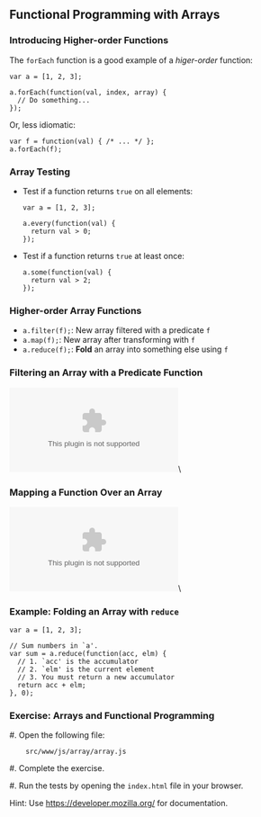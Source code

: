 ## Functional Programming with Arrays

### Introducing Higher-order Functions

The `forEach` function is a good example of a *higer-order*
function:

~~~ {.javascript}
var a = [1, 2, 3];

a.forEach(function(val, index, array) {
  // Do something...
});
~~~

Or, less idiomatic:

~~~ {.javascript}
var f = function(val) { /* ... */ };
a.forEach(f);
~~~

### Array Testing

  - Test if a function returns `true` on all elements:

    ~~~ {.javascript}
    var a = [1, 2, 3];

    a.every(function(val) {
      return val > 0;
    });
    ~~~

  - Test if a function returns `true` at least once:

    ~~~ {.javascript}
    a.some(function(val) {
      return val > 2;
    });
    ~~~

### Higher-order Array Functions

  - `a.filter(f);`: New array filtered with a predicate `f`
  - `a.map(f);`: New array after transforming with `f`
  - `a.reduce(f);`: **Fold** an array into something else using `f`

### Filtering an Array with a Predicate Function

![](../../../diagrams/js/filter.dot)\
<!-- Placeholder -->

### Mapping a Function Over an Array

![](../../../diagrams/js/map.dot)\
<!-- Placeholder -->

### Example: Folding an Array with `reduce`

~~~ {.javascript}
var a = [1, 2, 3];

// Sum numbers in `a'.
var sum = a.reduce(function(acc, elm) {
  // 1. `acc' is the accumulator
  // 2. `elm' is the current element
  // 3. You must return a new accumulator
  return acc + elm;
}, 0);
~~~

### Exercise: Arrays and Functional Programming

  #. Open the following file:

        src/www/js/array/array.js

  #. Complete the exercise.

  #. Run the tests by opening the `index.html` file in your browser.

Hint: Use <https://developer.mozilla.org/> for documentation.
